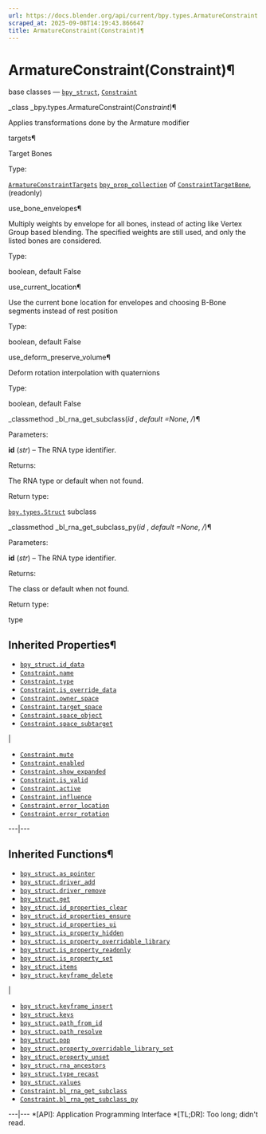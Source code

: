 ```yaml
---
url: https://docs.blender.org/api/current/bpy.types.ArmatureConstraint.html
scraped_at: 2025-09-08T14:19:43.866647
title: ArmatureConstraint(Constraint)¶
---
```


# ArmatureConstraint(Constraint)¶  
  
base classes — [`bpy_struct`](bpy.types.bpy_struct.html#bpy.types.bpy_struct
"bpy.types.bpy_struct"),
[`Constraint`](bpy.types.Constraint.html#bpy.types.Constraint
"bpy.types.Constraint")

_class _bpy.types.ArmatureConstraint(_Constraint_)¶

    

Applies transformations done by the Armature modifier

targets¶

    

Target Bones

Type:

    

[`ArmatureConstraintTargets`](bpy.types.ArmatureConstraintTargets.html#bpy.types.ArmatureConstraintTargets
"bpy.types.ArmatureConstraintTargets")
[`bpy_prop_collection`](bpy.types.bpy_prop_collection.html#bpy.types.bpy_prop_collection
"bpy.types.bpy_prop_collection") of
[`ConstraintTargetBone`](bpy.types.ConstraintTargetBone.html#bpy.types.ConstraintTargetBone
"bpy.types.ConstraintTargetBone"), (readonly)

use_bone_envelopes¶

    

Multiply weights by envelope for all bones, instead of acting like Vertex
Group based blending. The specified weights are still used, and only the
listed bones are considered.

Type:

    

boolean, default False

use_current_location¶

    

Use the current bone location for envelopes and choosing B-Bone segments
instead of rest position

Type:

    

boolean, default False

use_deform_preserve_volume¶

    

Deform rotation interpolation with quaternions

Type:

    

boolean, default False

_classmethod _bl_rna_get_subclass(_id_ , _default =None_, _/_)¶

    

Parameters:

    

**id** (_str_) – The RNA type identifier.

Returns:

    

The RNA type or default when not found.

Return type:

    

[`bpy.types.Struct`](bpy.types.Struct.html#bpy.types.Struct
"bpy.types.Struct") subclass

_classmethod _bl_rna_get_subclass_py(_id_ , _default =None_, _/_)¶

    

Parameters:

    

**id** (_str_) – The RNA type identifier.

Returns:

    

The class or default when not found.

Return type:

    

type

## Inherited Properties¶

  * [`bpy_struct.id_data`](bpy.types.bpy_struct.html#bpy.types.bpy_struct.id_data "bpy.types.bpy_struct.id_data")
  * [`Constraint.name`](bpy.types.Constraint.html#bpy.types.Constraint.name "bpy.types.Constraint.name")
  * [`Constraint.type`](bpy.types.Constraint.html#bpy.types.Constraint.type "bpy.types.Constraint.type")
  * [`Constraint.is_override_data`](bpy.types.Constraint.html#bpy.types.Constraint.is_override_data "bpy.types.Constraint.is_override_data")
  * [`Constraint.owner_space`](bpy.types.Constraint.html#bpy.types.Constraint.owner_space "bpy.types.Constraint.owner_space")
  * [`Constraint.target_space`](bpy.types.Constraint.html#bpy.types.Constraint.target_space "bpy.types.Constraint.target_space")
  * [`Constraint.space_object`](bpy.types.Constraint.html#bpy.types.Constraint.space_object "bpy.types.Constraint.space_object")
  * [`Constraint.space_subtarget`](bpy.types.Constraint.html#bpy.types.Constraint.space_subtarget "bpy.types.Constraint.space_subtarget")

|

  * [`Constraint.mute`](bpy.types.Constraint.html#bpy.types.Constraint.mute "bpy.types.Constraint.mute")
  * [`Constraint.enabled`](bpy.types.Constraint.html#bpy.types.Constraint.enabled "bpy.types.Constraint.enabled")
  * [`Constraint.show_expanded`](bpy.types.Constraint.html#bpy.types.Constraint.show_expanded "bpy.types.Constraint.show_expanded")
  * [`Constraint.is_valid`](bpy.types.Constraint.html#bpy.types.Constraint.is_valid "bpy.types.Constraint.is_valid")
  * [`Constraint.active`](bpy.types.Constraint.html#bpy.types.Constraint.active "bpy.types.Constraint.active")
  * [`Constraint.influence`](bpy.types.Constraint.html#bpy.types.Constraint.influence "bpy.types.Constraint.influence")
  * [`Constraint.error_location`](bpy.types.Constraint.html#bpy.types.Constraint.error_location "bpy.types.Constraint.error_location")
  * [`Constraint.error_rotation`](bpy.types.Constraint.html#bpy.types.Constraint.error_rotation "bpy.types.Constraint.error_rotation")

  
---|---  
  
## Inherited Functions¶

  * [`bpy_struct.as_pointer`](bpy.types.bpy_struct.html#bpy.types.bpy_struct.as_pointer "bpy.types.bpy_struct.as_pointer")
  * [`bpy_struct.driver_add`](bpy.types.bpy_struct.html#bpy.types.bpy_struct.driver_add "bpy.types.bpy_struct.driver_add")
  * [`bpy_struct.driver_remove`](bpy.types.bpy_struct.html#bpy.types.bpy_struct.driver_remove "bpy.types.bpy_struct.driver_remove")
  * [`bpy_struct.get`](bpy.types.bpy_struct.html#bpy.types.bpy_struct.get "bpy.types.bpy_struct.get")
  * [`bpy_struct.id_properties_clear`](bpy.types.bpy_struct.html#bpy.types.bpy_struct.id_properties_clear "bpy.types.bpy_struct.id_properties_clear")
  * [`bpy_struct.id_properties_ensure`](bpy.types.bpy_struct.html#bpy.types.bpy_struct.id_properties_ensure "bpy.types.bpy_struct.id_properties_ensure")
  * [`bpy_struct.id_properties_ui`](bpy.types.bpy_struct.html#bpy.types.bpy_struct.id_properties_ui "bpy.types.bpy_struct.id_properties_ui")
  * [`bpy_struct.is_property_hidden`](bpy.types.bpy_struct.html#bpy.types.bpy_struct.is_property_hidden "bpy.types.bpy_struct.is_property_hidden")
  * [`bpy_struct.is_property_overridable_library`](bpy.types.bpy_struct.html#bpy.types.bpy_struct.is_property_overridable_library "bpy.types.bpy_struct.is_property_overridable_library")
  * [`bpy_struct.is_property_readonly`](bpy.types.bpy_struct.html#bpy.types.bpy_struct.is_property_readonly "bpy.types.bpy_struct.is_property_readonly")
  * [`bpy_struct.is_property_set`](bpy.types.bpy_struct.html#bpy.types.bpy_struct.is_property_set "bpy.types.bpy_struct.is_property_set")
  * [`bpy_struct.items`](bpy.types.bpy_struct.html#bpy.types.bpy_struct.items "bpy.types.bpy_struct.items")
  * [`bpy_struct.keyframe_delete`](bpy.types.bpy_struct.html#bpy.types.bpy_struct.keyframe_delete "bpy.types.bpy_struct.keyframe_delete")

|

  * [`bpy_struct.keyframe_insert`](bpy.types.bpy_struct.html#bpy.types.bpy_struct.keyframe_insert "bpy.types.bpy_struct.keyframe_insert")
  * [`bpy_struct.keys`](bpy.types.bpy_struct.html#bpy.types.bpy_struct.keys "bpy.types.bpy_struct.keys")
  * [`bpy_struct.path_from_id`](bpy.types.bpy_struct.html#bpy.types.bpy_struct.path_from_id "bpy.types.bpy_struct.path_from_id")
  * [`bpy_struct.path_resolve`](bpy.types.bpy_struct.html#bpy.types.bpy_struct.path_resolve "bpy.types.bpy_struct.path_resolve")
  * [`bpy_struct.pop`](bpy.types.bpy_struct.html#bpy.types.bpy_struct.pop "bpy.types.bpy_struct.pop")
  * [`bpy_struct.property_overridable_library_set`](bpy.types.bpy_struct.html#bpy.types.bpy_struct.property_overridable_library_set "bpy.types.bpy_struct.property_overridable_library_set")
  * [`bpy_struct.property_unset`](bpy.types.bpy_struct.html#bpy.types.bpy_struct.property_unset "bpy.types.bpy_struct.property_unset")
  * [`bpy_struct.rna_ancestors`](bpy.types.bpy_struct.html#bpy.types.bpy_struct.rna_ancestors "bpy.types.bpy_struct.rna_ancestors")
  * [`bpy_struct.type_recast`](bpy.types.bpy_struct.html#bpy.types.bpy_struct.type_recast "bpy.types.bpy_struct.type_recast")
  * [`bpy_struct.values`](bpy.types.bpy_struct.html#bpy.types.bpy_struct.values "bpy.types.bpy_struct.values")
  * [`Constraint.bl_rna_get_subclass`](bpy.types.Constraint.html#bpy.types.Constraint.bl_rna_get_subclass "bpy.types.Constraint.bl_rna_get_subclass")
  * [`Constraint.bl_rna_get_subclass_py`](bpy.types.Constraint.html#bpy.types.Constraint.bl_rna_get_subclass_py "bpy.types.Constraint.bl_rna_get_subclass_py")

  
---|---
  *[API]: Application Programming Interface
  *[TL;DR]: Too long; didn't read.

